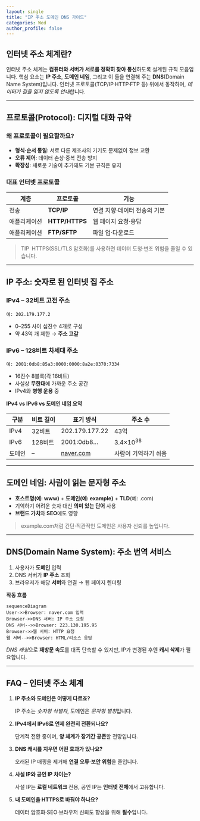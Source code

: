 ```yaml
---
layout: single
title: "IP 주소 도메인 DNS 가이드"
categories: Wed
author_profile: false
---
```


## 인터넷 주소 체계란?

인터넷 주소 체계는 **컴퓨터와 서버가 서로를 정확히 찾아 통신**하도록 설계된 규칙 모음입니다. 핵심 요소는 **IP 주소**, **도메인 네임**, 그리고 이 둘을 연결해 주는 **DNS**(Domain Name System)입니다. 인터넷 프로토콜(TCP/IP·HTTP·FTP 등) 위에서 동작하며, *데이터가 길을 잃지 않도록 안내*합니다.

------

## 프로토콜(Protocol): 디지털 대화 규약

### 왜 프로토콜이 필요할까요?

- **형식·순서 통일**: 서로 다른 제조사의 기기도 문제없이 정보 교환
- **오류 제어**: 데이터 손상·중복 전송 방지
- **확장성**: 새로운 기술이 추가돼도 기본 규칙은 유지

### 대표 인터넷 프로토콜

| **계층**     | **프로토콜**   | **기능**                     |
| ------------ | -------------- | ---------------------------- |
| 전송         | **TCP/IP**     | 연결 지향·데이터 전송의 기본 |
| 애플리케이션 | **HTTP/HTTPS** | 웹 페이지 요청·응답          |
| 애플리케이션 | **FTP/SFTP**   | 파일 업·다운로드             |

> TIP HTTPS(SSL/TLS 암호화)를 사용하면 데이터 도청·변조 위험을 줄일 수 있습니다.

------

## IP 주소: 숫자로 된 인터넷 집 주소

### IPv4 – 32비트 고전 주소

```
예: 202.179.177.2
```

- 0–255 사이 십진수 4개로 구성
- 약 43억 개 제한 → **주소 고갈**

### IPv6 – 128비트 차세대 주소

```
예: 2001:0db8:85a3:0000:0000:8a2e:0370:7334
```

- 16진수 8블록(각 16비트)
- 사실상 **무한대**에 가까운 주소 공간
- IPv4와 **병행 운용** 중

**IPv4 vs IPv6 vs 도메인 네임 요약**

| 구분   | 비트 길이 | 표기 방식                     | 주소 수              |
| ------ | --------- | ----------------------------- | -------------------- |
| IPv4   | 32비트    | 202.179.177.22                | 43억                 |
| IPv6   | 128비트   | 2001:0db8…                    | 3.4×10<sup>38</sup>  |
| 도메인 | –         | [naver.com](http://naver.com) | 사람이 기억하기 쉬움 |

------

## 도메인 네임: 사람이 읽는 문자형 주소

- **호스트명(예: www)** + **도메인(예: example)** + **TLD**(예: .com)
- 기억하기 어려운 숫자 대신 **의미 있는 단어** 사용
- **브랜드 가치**와 **SEO**에도 영향

> example.com처럼 간단·직관적인 도메인은 사용자 신뢰를 높입니다.

------

## DNS(Domain Name System): 주소 번역 서비스

1. 사용자가 **도메인** 입력
2. DNS 서버가 **IP 주소** 조회
3. 브라우저가 해당 **서버**와 연결 → 웹 페이지 렌더링

**작동 흐름**

```mermaid
sequenceDiagram
User->>Browser: naver.com 입력
Browser->>DNS 서버: IP 주소 요청
DNS 서버-->>Browser: 223.130.195.95
Browser->>웹 서버: HTTP 요청
웹 서버-->>Browser: HTML/리소스 응답
```

*DNS 캐싱*으로 **재방문 속도**를 대폭 단축할 수 있지만, IP가 변경된 후엔 **캐시 삭제**가 필요합니다.

------

## FAQ – 인터넷 주소 체계

1. **IP 주소와 도메인은 어떻게 다르죠?**

   IP 주소는 *숫자형 식별자*, 도메인은 *문자형 별칭*입니다.

2. **IPv4에서 IPv6로 언제 완전히 전환되나요?**

   단계적 전환 중이며, **양 체계가 장기간 공존**할 전망입니다.

3. **DNS 캐시를 지우면 어떤 효과가 있나요?**

   오래된 IP 매핑을 제거해 **연결 오류·보안 위험**을 줄입니다.

4. **사설 IP와 공인 IP 차이는?**

   사설 IP는 **로컬 네트워크** 전용, 공인 IP는 **인터넷 전체**에서 고유합니다.

5. **내 도메인을 HTTPS로 바꿔야 하나요?**

   데이터 암호화·SEO·브라우저 신뢰도 향상을 위해 **필수**입니다.
